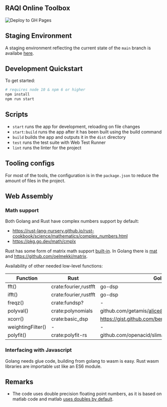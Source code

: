 ## RAQI Online Toolbox

![Deploy to GH Pages](https://github.com/paulschwoerer/raqi-online-toolbox/actions/workflows/deploy.yml/badge.svg)

## Staging Environment

A staging environment reflecting the current state of the `main` branch is availabe [here](https://raqi-staging.paulschwoerer.de/).

## Development Quickstart

To get started:

```sh
# requires node 10 & npm 6 or higher
npm install
npm run start
```

## Scripts

- `start` runs the app for development, reloading on file changes
- `start:build` runs the app after it has been built using the build command
- `build` builds the app and outputs it in the `dist` directory
- `test` runs the test suite with Web Test Runner
- `lint` runs the linter for the project

## Tooling configs

For most of the tools, the configuration is in the `package.json` to reduce the amount of files in the project.

## Web Assembly

### Math support

Both Golang and Rust have complex numbers support by default:
* https://rust-lang-nursery.github.io/rust-cookbook/science/mathematics/complex_numbers.html
* https://pkg.go.dev/math/cmplx

Rust has some form of matrix math support [built-in](https://rust-lang-nursery.github.io/rust-cookbook/science/mathematics/linear_algebra.html).
In Golang there is [mat](https://pkg.go.dev/gonum.org/v1/gonum/mat) and https://github.com/oelmekki/matrix.

Availability of other needed low-level functions:

| Function          | Rust                  | Golang                                            |
| ----------------- | --------------------- | ------------------------------------------------- |
| fft()             | crate:fourier,rustfft | go-dsp                                            |
| ifft()            | crate:fourier,rustfft | go-dsp                                            |
| freqz()           | crate:fundsp?         | -                                                 |
| polyval()         | crate:polynomials     | github.com/getamis/alice@v1.0.1/crypto/polynomial |
| xcorr()           | crate:basic_dsp       | https://gist.github.com/bemasher/7657285          |
| weightingFilter() | -                     | -                                                 |
| polyfit()         | crate:polyfit-rs      | github.com/openacid/slimarray/polyfit             |

### Interfacing with Javascript

Golang needs glue code, building from golang to wasm is easy.
Rust wasm libraries are importable ust like an ES6 module.


## Remarks

* The code uses double precision floating point numbers, as it is based on matlab code and matlab [uses doubles by default](https://de.mathworks.com/help/matlab/matlab_prog/floating-point-numbers.html).
